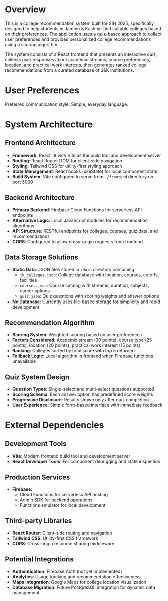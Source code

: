 # Overview

This is a college recommendation system built for SIH 2025, specifically designed to help students in Jammu & Kashmir find suitable colleges based on their preferences. The application uses a quiz-based approach to collect user preferences and provides personalized college recommendations using a scoring algorithm.

The system consists of a React frontend that presents an interactive quiz, collects user responses about academic streams, course preferences, location, and practical work interests, then generates ranked college recommendations from a curated database of J&K institutions.

# User Preferences

Preferred communication style: Simple, everyday language.

# System Architecture

## Frontend Architecture
- **Framework**: React 18 with Vite as the build tool and development server
- **Routing**: React Router DOM for client-side navigation
- **Styling**: Tailwind CSS for utility-first styling approach
- **State Management**: React hooks (useState) for local component state
- **Build System**: Vite configured to serve from `./frontend` directory on port 5000

## Backend Architecture
- **Primary Backend**: Firebase Cloud Functions for serverless API endpoints
- **Alternative Logic**: Local JavaScript modules for recommendation algorithms
- **API Structure**: RESTful endpoints for colleges, courses, quiz data, and recommendations
- **CORS**: Configured to allow cross-origin requests from frontend

## Data Storage Solutions
- **Static Data**: JSON files stored in `/data` directory containing:
  - `jk_colleges.json`: College database with location, courses, cutoffs, facilities
  - `courses.json`: Course catalog with streams, duration, subjects, career options
  - `quiz.json`: Quiz questions with scoring weights and answer options
- **No Database**: Currently uses file-based storage for simplicity and rapid development

## Recommendation Algorithm
- **Scoring System**: Weighted scoring based on user preferences
- **Factors Considered**: Academic stream (30 points), course type (25 points), location (20 points), practical work interest (15 points)
- **Ranking**: Colleges sorted by total score with top 5 returned
- **Fallback Logic**: Local algorithm in frontend when Firebase functions unavailable

## Quiz System Design
- **Question Types**: Single-select and multi-select questions supported
- **Scoring Schema**: Each answer option has predefined score weights
- **Progressive Disclosure**: Results shown only after quiz completion
- **User Experience**: Simple form-based interface with immediate feedback

# External Dependencies

## Development Tools
- **Vite**: Modern frontend build tool and development server
- **React Developer Tools**: For component debugging and state inspection

## Production Services
- **Firebase**: 
  - Cloud Functions for serverless API hosting
  - Admin SDK for backend operations
  - Functions emulator for local development

## Third-party Libraries
- **React Router**: Client-side routing and navigation
- **Tailwind CSS**: Utility-first CSS framework
- **CORS**: Cross-origin resource sharing middleware

## Potential Integrations
- **Authentication**: Firebase Auth (not yet implemented)
- **Analytics**: Usage tracking and recommendation effectiveness
- **Maps Integration**: Google Maps for college location visualization
- **Database Migration**: Future PostgreSQL integration for dynamic data management